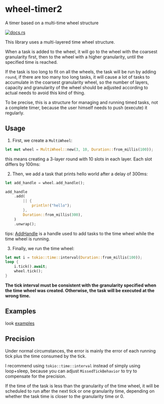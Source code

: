 # wheel-timer2
A timer based on a multi-time wheel structure

[![docs.rs](https://img.shields.io/docsrs/wheel-timer2/latest?style=for-the-badge)](https://docs.rs/wheel-timer2)

This library uses a multi-layered time wheel structure.

When a task is added to the wheel, it will go to the wheel with the coarsest granularity first, 
then to the wheel with a higher granularity, until the specified time is reached.

If the task is too long to fit on all the wheels, the task will be run by adding `round`,
if there are too many too long tasks, it will cause a lot of tasks to accumulate in the coarsest granularity wheel, 
so the number of layers, 
capacity and granularity of the wheel should be adjusted according to actual needs to avoid this kind of thing.

To be precise, this is a structure for managing and running timed tasks, not a complete timer, 
because the user himself needs to push (execute) it regularly.

## Usage
1. First, we create a `MultiWheel`:
```rust 
let mut wheel = MultiWheel::new(3, 10, Duration::from_millis(100));
```
this means creating a 3-layer round with 10 slots in each layer. Each slot differs by 100ms:

2. Then, we add a task that prints hello world after a delay of 300ms:
```rust 
let add_handle = wheel.add_handle();

add_handle
    .add(
        || {
            println!("hello");
        },
        Duration::from_millis(300),
    )
    .unwrap();
```
tips: [AddHandle](https://docs.rs/wheel-timer2/latest/wheel_timer2/struct.AddHandle.html) is a handle used to add tasks to the time wheel while the time wheel is running.

3. Finally, we run the time wheel:
```rust 
let mut i = tokio::time::interval(Duration::from_millis(100));
loop {
    i.tick().await;
    wheel.tick();
}
```
**The tick interval must be consistent with the granularity specified when the time wheel was created.
Otherwise, the task will be executed at the wrong time.**

## Examples
look [examples](./examples)

## Precision
Under normal circumstances, 
the error is mainly the error of each running tick plus the time consumed by the tick.

I recommend using `tokio::time::interval` instead of simply using loop+sleep, 
because you can adjust `MissedTickBehavior` to try to compensate for the precision.

If the time of the task is less than the granularity of the time wheel, it will be scheduled to run after the next tick or one granularity time, 
depending on whether the task time is closer to the granularity time or 0.
